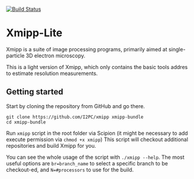 [![Build Status](https://travis-ci.com/I2PC/xmipp.svg?branch=devel)](https://travis-ci.com/I2PC/xmipp)
<!---  [![Quality Gate](https://sonarcloud.io/api/project_badges/measure?project=Xmipp&metric=alert_status)](https://sonarcloud.io/dashboard?id=Xmipp)
[![Technical debt](https://sonarcloud.io/api/project_badges/measure?project=Xmipp&metric=sqale_index)](https://sonarcloud.io/component_measures?id=Xmipp&metric=sqale_index)
[![Bugs](https://sonarcloud.io/api/project_badges/measure?project=Xmipp&metric=bugs)](https://sonarcloud.io/project/issues?id=Xmipp&resolved=false&types=BUG)
--->
# Xmipp-Lite

Xmipp is a suite of image processing programs, primarily aimed at single-particle 3D electron microscopy. 

This is a light version of Xmipp, which only contains the basic tools addres to estimate resolution measurements.

## Getting started

Start by cloning the repository from GitHub and go there.
```
git clone https://github.com/I2PC/xmipp xmipp-bundle
cd xmipp-bundle
```

Run `xmipp` script in the root folder via Scipion (it might be necessary to add execute permission via `chmod +x xmipp`)
This script will checkout additional repositories and build Xmipp for you.

You can see the whole usage of the script with `./xmipp --help`. The most useful options are `br=branch_name` to select a specific branch to be checkout-ed, and `N=#processors` to use for the build.
